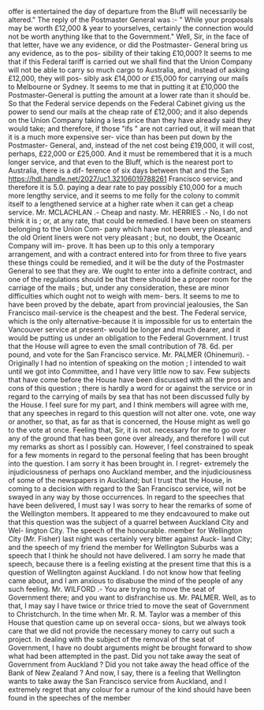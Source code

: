 offer is entertained the day of departure from the Bluff will necessarily be altered." The reply of the Postmaster General was :- " While your proposals may be worth £12,000 & year to yourselves, certainly the connection would not be worth anything like that to the Government." Well, Sir, in the face of that letter, have we any evidence, or did the Postmaster- General bring us any evidence, as to the pos- sibility of their taking £10,000? It seems to me that if this Federal tariff is carried out we shall find that the Union Company will not be able to carry so much cargo to Australia, and, instead of asking £12,000, they will pos- sibly ask £14,000 or £15,000 for carrying our mails to Melbourne or Sydney. It seems to me that in putting it at £10,000 the Postmaster-General is putting the amount at a lower rate than it should be. So that the Federal service depends on the Federal Cabinet giving us the power to send our mails at the cheap rate of £12,000; and it also depends on the Union Company taking a less price than they have already said they would take; and therefore, if those "ifs " are not carried out, it will mean that it is a much more expensive ser- vice than has been put down by the Postmaster- General, and, instead of the net cost being £19,000, it will cost, perhaps, £22,000 or £25,000. And it must be remembered that it is a much longer service, and that even to the Bluff, which is the nearest port to Australia, there is a dif- ference of six days between that and the San https://hdl.handle.net/2027/uc1.32106019788261 Francisco service; and therefore it is 5.0. paying a dear rate to pay possibly £10,000 for a much more lengthy service, and it seems to me folly for the colony to commit itself to a lengthened service at a higher rate when it can get a cheap service. Mr. MCLACHLAN .- Cheap and nasty. Mr. HERRIES .- No, I do not think it is ; or, at any rate, that could be remedied. I have been on steamers belonging to the Union Com- pany which have not been very pleasant, and the old Orient liners were not very pleasant ; but, no doubt, the Oceanic Company will im- prove. It has been up to this only a temporary arrangement, and with a contract entered into for from three to five years these things could be remedied, and it will be the duty of the Postmaster General to see that they are. We ought to enter into a definite contract, and one of the regulations should be that there should be a proper room for the carriage of the mails ; but, under any consideration, these are minor difficulties which ought not to weigh with mem- bers. It seems to me to have been proved by the debate, apart from provincial jealousies, the San Francisco mail-service is the cheapest and the best. The Federal service, which is the only alternative-because it is impossible for us to entertain the Vancouver service at present- would be longer and much dearer, and it would be putting us under an obligation to the Federal Government. I trust that the House will agree to even the small contribution of 78. 6d. per pound, and vote for the San Francisco service. Mr. PALMER (Ohinemuri). - Originally I had no intention of speaking on the motion ; I intended to wait until we got into Committee, and I have very little now to sav. Few subjects that have come before the House have been discussed with all the pros and cons of this question ; there is hardly a word for or against the service or in regard to the carrying of mails by sea that has not been discussed fully by the House. I feel sure for my part, and I think members will agree with me, that any speeches in regard to this question will not alter one. vote, one way or another, so that, as far as that is concerned, the House might as well go to the vote at once. Feeling that, Sir, it is not. necessary for me to go over any of the ground that has been gone over already, and therefore I will cut my remarks as short as I possibly can. However, I feel constrained to speak for a few moments in regard to the personal feeling that has been brought into the question. I am sorry it has been brought in. I regret- extremely the injudiciousness of perhaps ono Auckland member, and the injudiciousness of some of the newspapers in Auckland; but I trust that the House, in coming to a decision with regard to the San Francisco service, will not be swayed in any way by those occurrences. In regard to the speeches that have been delivered, I must say I was sorry to hear the remarks of some of the Wellington members. It appeared to me they endcavoured to make out that this question was the subject of a quarrel between Auckland City and Wel- lington City. The speech of the honourable. member for Wellington City (Mr. Fisher) last night was certainly very bitter against Auck- land City; and the speech of my friend the member for Wellington Suburbs was a speech that I think he should not have delivered. I am sorry he made that speech, because there is a feeling existing at the present time that this is a question of Wellington against Auckland. I do not know how that feeling came about, and I am anxious to disabuse the mind of the people of any such feeling. Mr. WILFORD .- You are trying to move the seat of Government there; and you want to disfranchise us. Mr. PALMER. Well, as to that, I may say I have twice or thrice tried to move the seat of Government to Christchurch. In the time when Mr. R. M. Taylor was a member of this House that question came up on several occa- sions, but we always took care that we did not provide the necessary money to carry out such a project. In dealing with the subject of the removal of the seat of Government, I have no doubt arguments might be brought forward to show what had been attempted in the past. Did you not take away the seat of Government from Auckland ? Did you not take away the head office of the Bank of New Zealand ? And now, I say, there is a feeling that Wellington wants to take away the San Francisco service from Auckland, and I extremely regret that any colour for a rumour of the kind should have been found in the speeches of the member 